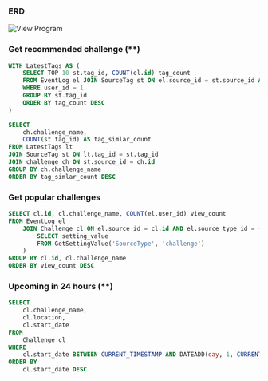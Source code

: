 ### ERD
![View Program](https://github.com/user-attachments/assets/b457d7e6-fdae-4947-b4a5-4d06ea869a6a)

### Get recommended challenge (**)
```sql
WITH LatestTags AS (
    SELECT TOP 10 st.tag_id, COUNT(el.id) tag_count
	FROM EventLog el JOIN SourceTag st ON el.source_id = st.source_id AND el.source_type_id = st.source_type_id
	WHERE user_id = 1
	GROUP BY st.tag_id
	ORDER BY tag_count DESC
)

SELECT
    ch.challenge_name,
	COUNT(st.tag_id) AS tag_simlar_count
FROM LatestTags lt
JOIN SourceTag st ON lt.tag_id = st.tag_id 
JOIN challenge ch ON st.source_id = ch.id
GROUP BY ch.challenge_name
ORDER BY tag_simlar_count DESC
```

### Get popular challenges
```sql
SELECT cl.id, cl.challenge_name, COUNT(el.user_id) view_count
FROM EventLog el
	JOIN Challenge cl ON el.source_id = cl.id AND el.source_type_id = (
        SELECT setting_value
		FROM GetSettingValue('SourceType', 'challenge')
    )
GROUP BY cl.id, cl.challenge_name
ORDER BY view_count DESC
```
  
### Upcoming in 24 hours (**)
```sql
SELECT
	cl.challenge_name,
    cl.location,
    cl.start_date
FROM
	Challenge cl
WHERE 
	cl.start_date BETWEEN CURRENT_TIMESTAMP AND DATEADD(day, 1, CURRENT_TIMESTAMP)
ORDER BY
	cl.start_date DESC
```
